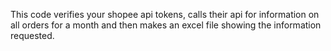 This code verifies your shopee api tokens, calls their api for information on all orders for a month and then makes an excel file showing the information requested.
